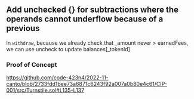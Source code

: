 ## Add unchecked {} for subtractions where the operands cannot underflow because of a previous
In `withdraw`, because we already check that _amount never > earnedFees, we can use uncheck to update balances[_tokenId]
### Proof of Concept
https://github.com/code-423n4/2022-11-canto/blob/2733fdd1bee73a6871c6243f92a007a0b80e4c61/CIP-001/src/Turnstile.sol#L135-L137
